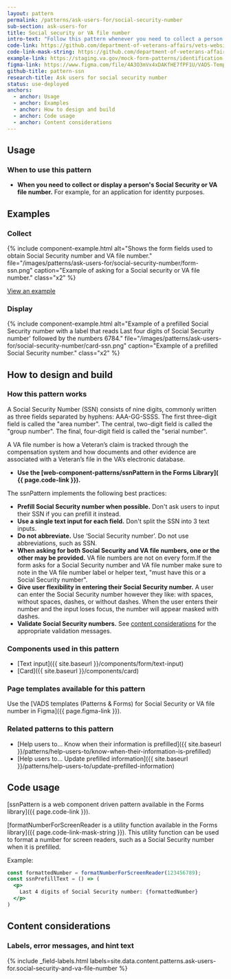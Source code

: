 ```yaml
---
layout: pattern
permalink: /patterns/ask-users-for/social-security-number
sub-section: ask-users-for
title: Social security or VA file number
intro-text: "Follow this pattern whenever you need to collect a person's Social Security or VA file number for an application."
code-link: https://github.com/department-of-veterans-affairs/vets-website/blob/main/src/platform/forms-system/src/js/web-component-patterns/ssnPattern.jsx
code-link-mask-string: https://github.com/department-of-veterans-affairs/vets-website/blob/main/src/platform/forms-system/src/js/utilities/ui/mask-string.jsx
example-link: https://staging.va.gov/mock-form-patterns/identification-information
figma-link: https://www.figma.com/file/4A3O3mVx4xDAKfHE7fPF1U/VADS-Templates%2C-Patterns%2C-and-Forms?type=design&node-id=2988%3A23560&mode=design&t=93yXuwTXsWwWopry-1
github-title: pattern-ssn
research-title: Ask users for social security number
status: use-deployed
anchors:
  - anchor: Usage
  - anchor: Examples
  - anchor: How to design and build
  - anchor: Code usage
  - anchor: Content considerations
---
```


## Usage

### When to use this pattern

* **When you need to collect or display a person's Social Security or VA file number.** For example, for an application for identity purposes.

## Examples

### Collect

{% include component-example.html alt="Shows the form fields used to obtain Social Security number and VA file number." file="/images/patterns/ask-users-for/social-security-number/form-ssn.png" caption="Example of asking for a Social security or VA file number." class="x2" %}

<a class="vads-c-action-link--blue" href="{{ page.example-link }}">
  View an example
</a>

### Display

{% include component-example.html alt="Example of a prefilled Social Security number with a label that reads Last four digits of Social Security number' followed by the numbers 6784." file="/images/patterns/ask-users-for/social-security-number/card-ssn.png" caption="Example of a prefilled Social Security number." class="x2" %}

## How to design and build

### How this pattern works

A Social Security Number (SSN) consists of nine digits, commonly written as three fields separated by hyphens: AAA-GG-SSSS. The first three-digit field is called the "area number". The central, two-digit field is called the "group number". The final, four-digit field is called the "serial number".

A VA file number is how a Veteran’s claim is tracked through the compensation system and how documents and other evidence are associated with a Veteran’s file in the VA’s electronic database.

* **Use the [web-component-patterns/ssnPattern in the Forms Library]( {{ page.code-link }}).**

The ssnPattern implements the following best practices:

* **Prefill Social Security number when possible.** Don't ask users to input their SSN if you can prefill it instead.
* **Use a single text input for each field.** Don't split the SSN into 3 text inputs.
* **Do not abbreviate.** Use ‘Social Security number’. Do not use abbreviations, such as SSN.
* **When asking for both Social Security and VA file numbers, one or the other may be provided.** VA file numbers are not on every form.If the form asks for a Social Security number and VA file number make sure to note in the VA file number label or helper text, "must have this or a Social Security number".
* **Give user flexibility in entering their Social Security number.** A user can enter the Social Security number however they like: with spaces, without spaces, dashes, or without dashes. When the user enters their number and the input loses focus, the number will appear masked with dashes.
* **Validate Social Security numbers.** See [content considerations](#content-considerations) for the appropriate validation messages.

### Components used in this pattern

* [Text input]({{ site.baseurl }}/components/form/text-input)
* [Card]({{ site.baseurl }}/components/card)

### Page templates available for this pattern

Use the [VADS templates (Patterns & Forms) for Social Security or VA file number in Figma]({{ page.figma-link }}).

### Related patterns to this pattern

* [Help users to... Know when their information is prefilled]({{ site.baseurl }}/patterns/help-users-to/know-when-their-information-is-prefilled)
* [Help users to... Update prefilled information]({{ site.baseurl }}/patterns/help-users-to/update-prefilled-information)

## Code usage

[ssnPattern is a web component driven pattern available in the Forms library]({{ page.code-link }}).

[formatNumberForScreenReader is a utility function available in the Forms library]({{ page.code-link-mask-string }}). This utility function can be used to format a number for screen readers, such as a Social Security number when it is prefilled.

Example:

```jsx
const formattedNumber = formatNumberForScreenReader(123456789);
const ssnPrefillText = () => (
  <p>
    Last 4 digits of Social Security number: {formattedNumber}
  </p>
)
```

## Content considerations

### Labels, error messages, and hint text

{% include _field-labels.html labels=site.data.content.patterns.ask-users-for.social-security-and-va-file-number %}
